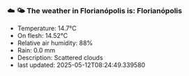 ### ☁️ 🌤️  The weather in Florianópolis is: Florianópolis

- Temperature: 14.7°C
- On flesh: 14.52°C
- Relative air humidity: 88%
- Rain: 0.0 mm
- Description: Scattered clouds
- last updated: 2025-05-12T08:24:49.339580
